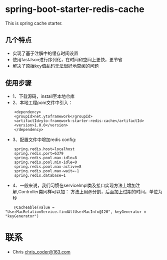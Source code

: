 # spring-boot-starter-redis-cache
This is spring cache starter.

## 几个特点
- 实现了基于注解中的缓存时间设置
- 使用fastJson进行序列化，在时间和空间上更快，更节省
- 解决了原始key值乱码无法很好地查阅的问题

## 使用步骤
- 1、下载源码，install至本地仓库
- 2、本地工程pom文件中引入：
```
    <dependency>
	<groupId>net.ytoframework</groupId>
	<artifactId>yto-framework-starter-redis-cache</artifactId>
	<version>1.0.0</version>
    </dependency>
```
- 3、配置文件中增加redis config:
```
    spring.redis.host=localhost
    spring.redis.port=6379
    spring.redis.pool.max-idle=8
    spring.redis.pool.min-idle=0
    spring.redis.pool.max-active=8
    spring.redis.pool.max-wait=-1
    spring.redis.database=1
```
- 4、一般来说，我们习惯在serviceImpl类及接口实现方法上增加注解,Controller类同样可以加：
方法上用@分割，后面加上过期的时间，单位为秒
```
    @Cacheable(value = "UserMacRelationService.findAllUserMacInfo@120", keyGenerator = "keyGenerator")
```
# 联系
- Chris chris_coder@163.com
